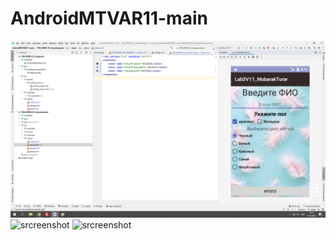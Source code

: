 # AndroidMTVAR11-main
![srcreenshot](AND3.png)
![srcreenshot](AND3.1.png)
![srcreenshot](AND3.1.2.png)
